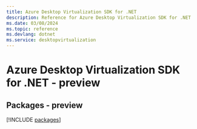 ```yaml
---
title: Azure Desktop Virtualization SDK for .NET
description: Reference for Azure Desktop Virtualization SDK for .NET
ms.date: 03/08/2024
ms.topic: reference
ms.devlang: dotnet
ms.service: desktopvirtualization
---
```

# Azure Desktop Virtualization SDK for .NET - preview
## Packages - preview
[!INCLUDE [packages](desktop-virtualization-index.md)]